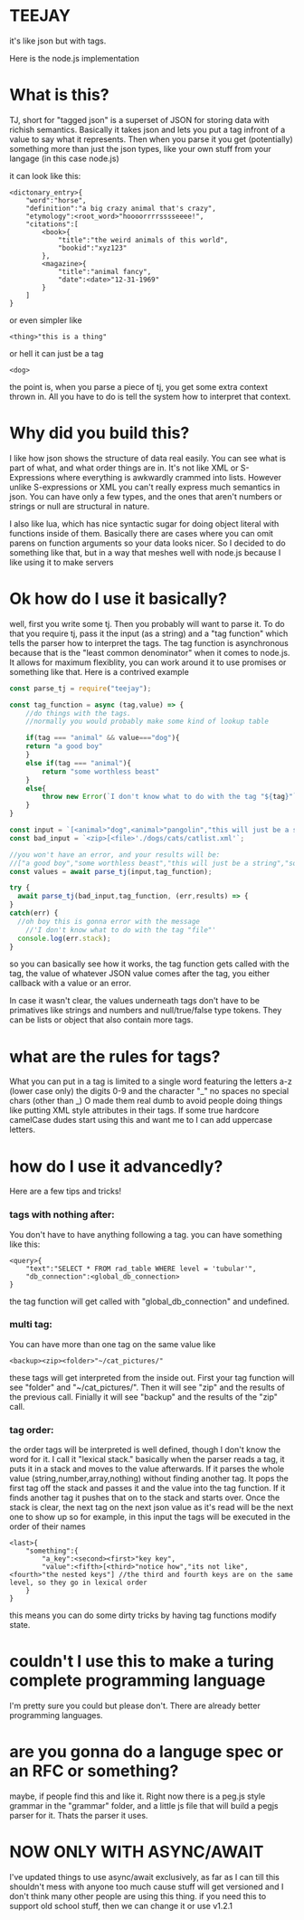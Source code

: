 TEEJAY
======

it's like json but with tags.

Here is the node.js implementation

# What is this?

TJ, short for "tagged json" is a superset of JSON for storing data with richish semantics. Basically it takes json and lets you put a tag infront of a value to say what it represents. Then when you parse it you get (potentially) something more than just the json types, like your own stuff from your langage (in this case node.js)

it can look like this:
```
<dictonary_entry>{
	"word":"horse",
	"definition":"a big crazy animal that's crazy",
	"etymology":<root_word>"hoooorrrrsssseeee!",
	"citations":[
		<book>{
			"title":"the weird animals of this world",
			"bookid":"xyz123"
		},
		<magazine>{
			"title":"animal fancy",
			"date":<date>"12-31-1969"
		}
	]
}
```

or even simpler like
```
<thing>"this is a thing"
```

or hell it can just be a tag
```
<dog>
```

the point is, when you parse a piece of tj, you get some extra context thrown in. All you have to do is tell the system how to interpret that context.

# Why did you build this?

I like how json shows the structure of data real easily. You can see what is part of what, and what order things are in. It's not like XML or S-Expressions where everything is awkwardly crammed into lists. However unlike S-expressions or XML you can't really express much semantics in json. You can have only a few types, and the ones that aren't numbers or strings or null are structural in nature.

I also like lua, which has nice syntactic sugar for doing object literal with functions inside of them. Basically there are cases where you can omit parens on function arguments so your data looks nicer. So I decided to do something like that, but in a way that meshes well with node.js because I like using it to make servers 

# Ok how do I use it basically?

well, first you write some tj. Then you probably will want to parse it. To do that you require tj, pass it the input (as a string) and a "tag function" which tells the parser how to interpret the tags. The tag function is asynchronous because that is the "least common denominator" when it comes to node.js. It allows for maximum flexiblity, you can work around it to use promises or something like that.
Here is a contrived example

```javascript
const parse_tj = require("teejay");

const tag_function = async (tag,value) => {
	//do things with the tags.
	//normally you would probably make some kind of lookup table

	if(tag === "animal" && value==="dog"){
    return "a good boy"
	}
	else if(tag === "animal"){
		return "some worthless beast"
	}
	else{
		throw new Error(`I don't know what to do with the tag "${tag}"`)
	}
}

const input = `[<animal>"dog",<animal>"pangolin","this will just be a string",<animal>15,true,false,"some other random json value"]`
const bad_input = `<zip>[<file>'./dogs/cats/catlist.xml'`;

//you won't have an error, and your results will be:
//["a good boy","some worthless beast","this will just be a string","some worthless beast",true,false,"some other random json value"];
const values = await parse_tj(input,tag_function);

try {
  await parse_tj(bad_input,tag_function, (err,results) => {
}
catch(err) {
  //oh boy this is gonna error with the message 
	//'I don't know what to do with the tag "file"'
  console.log(err.stack);
}
```

so you can basically see how it works, the tag function gets called with the tag, the value of whatever JSON value comes after the tag, you either callback with a value or an error. 

In case it wasn't clear, the values underneath tags don't have to be primatives like strings and numbers and null/true/false type tokens. They can be lists or object that also contain more tags.

# what are the rules for tags?

What you can put in a tag is limited to a single word featuring the letters a-z (lower case only) the digits 0-9 and the character "_" no spaces no special chars (other than _) O made them real dumb to avoid people doing things like putting XML style attributes in their tags. If some true hardcore camelCase dudes start using this and want me to I can add uppercase letters.

# how do I use it advancedly?

Here are a few tips and tricks!

### tags with nothing after:
You don't have to have anything following a tag. you can have something like this:
```
<query>{
	"text":"SELECT * FROM rad_table WHERE level = 'tubular'",
	"db_connection":<global_db_connection>
}
```

the tag function will get called with "global_db_connection" and undefined.

### multi tag:
You can have more than one tag on the same value like

```
<backup><zip><folder>"~/cat_pictures/"
```

these tags will get interpreted from the inside out. First your tag function will see "folder" and "~/cat_pictures/". Then it will see "zip" and the results of the previous call. Finially it will see "backup" and the results of the "zip" call.


### tag order:

the order tags will be interpreted is well defined, though I don't know the word for it. I call it "lexical stack." basically when the parser reads a tag, it puts it in a stack and moves to the value afterwards. If it parses the whole value (string,number,array,nothing) without finding another tag. It pops the first tag off the stack and passes it and the value into the tag function. If it finds another tag it pushes that on to the stack and starts over. Once the stack is clear, the next tag on the next json value as it's read will be the next one to show up so for example, in this input the tags will be executed in the order of their names

```
<last>{
	"something":{
		"a_key":<second><first>"key key",
		"value":<fifth>[<third>"notice how","its not like",<fourth>"the nested keys"] //the third and fourth keys are on the same level, so they go in lexical order
	}
}
```

this means you can do some dirty tricks by having tag functions modify state.

# couldn't I use this to make a turing complete programming language
I'm pretty sure you could but please don't. There are already better programming languages.

# are you gonna do a languge spec or an RFC or something?
maybe, if people find this and like it.
Right now there is a peg.js style grammar in the "grammar" folder, and a little js file that will build a pegjs parser for it. Thats the parser it uses. 

# NOW ONLY WITH ASYNC/AWAIT
I've updated things to use async/await exclusively, as far as I can till this shouldn't mess with anyone too much cause stuff will get versioned and I don't think many other people are using this thing. if you need this to support old school stuff, then we can change it or use v1.2.1

